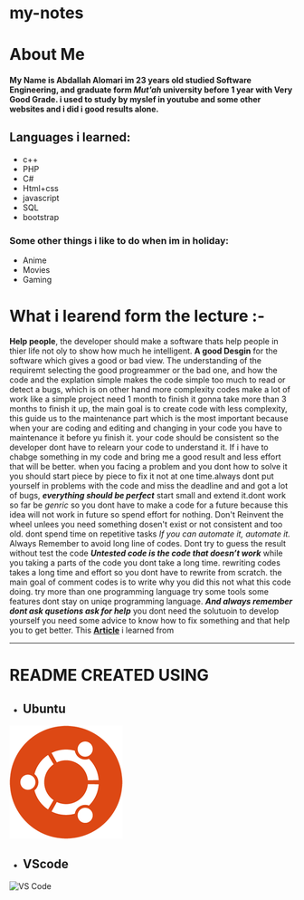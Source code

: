 # my-notes
About Me
===========
#### My Name is Abdallah Alomari im 23 years old studied **Software Engineering**, and graduate form ***Mut'ah*** university before 1 year with **Very Good** Grade. i used to study by myslef in youtube and some other websites and i did i good results alone.
 
## Languages i learned:
- c++   
- PHP 
- C#
- Html+css
- javascript
- SQL
- bootstrap

### Some other things i like to do when im in holiday: 
- Anime 
- Movies 
- Gaming 

# What i learend form the lecture :-
 **Help people**, the developer should make a software thats help people in thier life not oly to show how much he intelligent.
**A good Desgin** for the software which gives a good or bad view.
The understanding of the requiremt selecting the good progreammer or the bad one, and how the code and the explation simple makes the code simple too much to read or detect a bugs, which is on other hand more complexity codes make a lot of work like a simple project need 1 month to finish it gonna take more than 3 months to finish it up, the main goal is to create code with less complexity, this guide us to the maintenance part which is the most important because when your are coding and editing and changing in your code you have to maintenance it before yu finish it.
your code should be consistent so the developer dont have to relearn your code to understand it.
If i have to chabge something in my code and bring me a good result and less effort that will be better. when you facing a problem and you dont how to solve it you should start piece by piece to fix it not at one time.always dont put yourself in problems with the code and miss the deadline and and got a lot of bugs, ***everything should be perfect*** start small and extend it.dont work so far be *genric* so you dont have to make  a code for a future because this idea will not work in future so spend effort for nothing. Don't Reinvent the wheel unlees you need something dosen't exist or not consistent and too old.
dont spend time on repetitive tasks 
*If you can automate it, automate it.*
Always Remember to avoid long line of codes.
Dont try to guess the result without test the code 
***Untested code is the code that doesn’t work***
while you taking a parts of the code you dont take a long time.
rewriting codes takes a long time and effort so you dont have to rewrite from scratch.
the main goal of comment codes is to write why you did this not what this code doing.
try more than one programming language try some tools some features dont stay on uniqe programming language.
***And always remember dont ask  qusetions ask for help*** 
you dont need the solutuoin to develop yourself you need some advice to know how to fix something and that help you to get better.
This [**Article**](https://www.freecodecamp.org/news/learn-the-fundamentals-of-a-good-developer-mindset-in-15-minutes-81321ab8a682/) i learned from  
***
# README CREATED USING 
- ## Ubuntu 
 ![Ubuntu](https://raw.githubusercontent.com/docker-library/docs/01c12653951b2fe592c1f93a13b4e289ada0e3a1/ubuntu/logo.png)
 - ## VScode 
 ![VS Code](https://upload.wikimedia.org/wikipedia/commons/thumb/9/9a/Visual_Studio_Code_1.35_icon.svg/1200px-Visual_Studio_Code_1.35_icon.svg.png)
